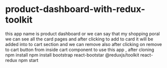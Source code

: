 # product-dashboard-with-redux-toolkit
this app name is product dashboard or we can say that my shopping poral
we can see all the card pages and after clicking to add to card it will be added into to cart section
and we can remove also after clicking on remove to cart button from inside cart component
to use this app , after cloning 
npm install 
npm install bootstrap react-bootstar @reduxjs/toolkit react-redux
npm start